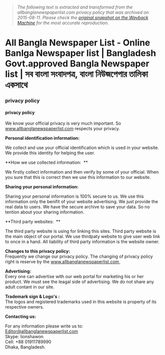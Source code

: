 > *The following text is extracted and transformed from the allbanglanewspaperlist.com privacy policy that was archived on 2015-08-11. Please check the [original snapshot on the Wayback Machine](https://web.archive.org/web/20150811185852id_/http%3A//www.allbanglanewspaperlist.com/ppage.php%3Fp%3Dprivacy%2520policy) for the most accurate reproduction.*

# All Bangla Newspaper List - Online Banlga Newspaper list | Bangladesh Govt.approved Bangla Newspaper list | সব বাংলা সংবাদপত্র, বাংলা নিউজপেপার তালিকা একসাথে

### privacy policy

#### privacy policy

We know your official privacy is very much important. So www.allbanglanewspaperlist.com respects your privacy.

**Personal identification information:**

  
We collect and use your official identification which is used in your website. We provide this identity for helping the user.

**How we use collected information:  **

  
We firstly collect information and then verify by some of your official. When you sure that this is correct then we use this information to our website. 

**Sharing your personal information:**

  
Sharing your personal information is 100% secure to us. We use this information only the benifit of your website advertising. We just provide the real data to users. We have the secure archive to save your data. So no tention about your sharing information.

**Third party websites:  **

  
The third party website is using for linking this sites. Third party website is the main object of our portal. We use thirdpaty website to give user web link to once in a hand. All liability of third party information is the website owner.

  
**Changes to this privacy policy:**  
Frequently we change our privacy policy. The changing of privacy policy right is reserve by the www.allbanglanewspaperlist.com 

**Advertising:**  
Every one can advertise with our web portal for marketing his or her product. We must see the leagal side of advertising. We do not share any adult contant in our site.

  
**Trademark sign & Logo's :**  
The logos and registered trademarks used in this website is property of its respective owners.

**Contacting us:**

  
For any information please write us to:   
Editor@allbanglanewspaperlist.com  
Skype: lionshawon  
Cell: +88 01911789990  
Dhaka, Bangladesh.
